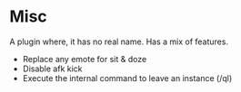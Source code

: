 # Misc
A plugin where, it has no real name. Has a mix of features.<br/>
- Replace any emote for sit & doze
- Disable afk kick
- Execute the internal command to leave an instance (/ql)
